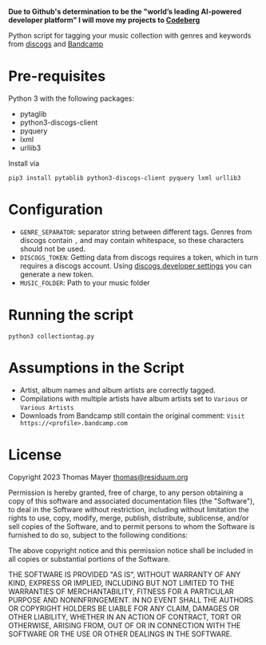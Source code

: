 **Due to Github's determination to be the "world’s leading AI-powered developer platform" I will move my projects to [Codeberg](https://codeberg.org/Residuum)**

Python script for tagging your music collection with genres and keywords from [discogs](https://www.discogs.com/) and [Bandcamp](https://bandcamp.com/)

# Pre-requisites
Python 3 with the following packages:

- pytaglib
- python3-discogs-client
- pyquery
- lxml
- urllib3

Install via

    pip3 install pytablib python3-discogs-client pyquery lxml urllib3

# Configuration
- `GENRE_SEPARATOR`: separator string between different tags. Genres from discogs contain `,` and 
may contain whitespace, so these characters should not be used.
- `DISCOGS_TOKEN`: Getting data from discogs requires a token, which in turn requires a discogs account. 
Using [discogs developer settings](https://www.discogs.com/settings/developers) you can generate a new token.
- `MUSIC_FOLDER`: Path to your music folder

# Running the script
    python3 collectiontag.py

# Assumptions in the Script
- Artist, album names and album artists are correctly tagged.
- Compilations with multiple artists have album artists set to `Various` or `Various Artists`
- Downloads from Bandcamp still contain the original comment: `Visit https://<profile>.bandcamp.com`

# License
Copyright 2023 Thomas Mayer <thomas@residuum.org>

Permission is hereby granted, free of charge, to any person obtaining a copy of this software and associated documentation files (the "Software"), to deal in the Software without restriction, including without limitation the rights to use, copy, modify, merge, publish, distribute, sublicense, and/or sell copies of the Software, and to permit persons to whom the Software is furnished to do so, subject to the following conditions:

The above copyright notice and this permission notice shall be included in all copies or substantial portions of the Software.

THE SOFTWARE IS PROVIDED "AS IS", WITHOUT WARRANTY OF ANY KIND, EXPRESS OR IMPLIED, INCLUDING BUT NOT LIMITED TO THE WARRANTIES OF MERCHANTABILITY, FITNESS FOR A PARTICULAR PURPOSE AND NONINFRINGEMENT. IN NO EVENT SHALL THE AUTHORS OR COPYRIGHT HOLDERS BE LIABLE FOR ANY CLAIM, DAMAGES OR OTHER LIABILITY, WHETHER IN AN ACTION OF CONTRACT, TORT OR OTHERWISE, ARISING FROM, OUT OF OR IN CONNECTION WITH THE SOFTWARE OR THE USE OR OTHER DEALINGS IN THE SOFTWARE.


